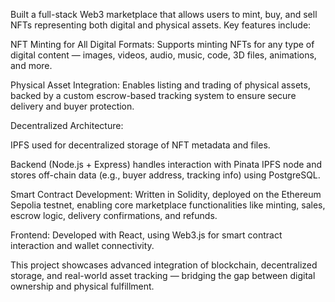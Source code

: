 Built a full-stack Web3 marketplace that allows users to mint, buy, and sell NFTs representing both digital and physical assets.
Key features include:

NFT Minting for All Digital Formats: Supports minting NFTs for any type of digital content — images, videos, audio, music, code, 3D files, animations, and more.

Physical Asset Integration: Enables listing and trading of physical assets, backed by a custom escrow-based tracking system to ensure secure delivery and buyer protection.

Decentralized Architecture:

IPFS used for decentralized storage of NFT metadata and files.

Backend (Node.js + Express) handles interaction with Pinata IPFS node and stores off-chain data (e.g., buyer address, tracking info) using PostgreSQL.

Smart Contract Development: Written in Solidity, deployed on the Ethereum Sepolia testnet, enabling core marketplace functionalities like minting, sales, escrow logic, delivery confirmations, and refunds.

Frontend: Developed with React, using Web3.js for smart contract interaction and wallet connectivity.

This project showcases advanced integration of blockchain, decentralized storage, and real-world asset tracking — bridging the gap between digital ownership and physical fulfillment.
